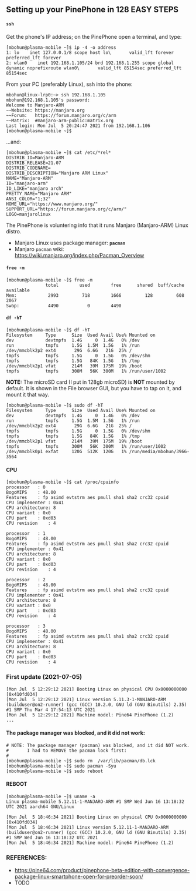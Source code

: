 ## Setting up your PinePhone in 128 EASY STEPS

#### `ssh`
Get the phone's IP address; on the PinePhone open
a terminal, and type:
```
[mbohun@plasma-mobile ~]$ ip -4 -o address
1: lo    inet 127.0.0.1/8 scope host lo\       valid_lft forever preferred_lft forever
2: wlan0    inet 192.168.1.105/24 brd 192.168.1.255 scope global dynamic noprefixroute wlan0\       valid_lft 85154sec preferred_lft 85154sec
```

From your PC (preferably Linux), ssh into the phone:
```
mbohun@linux-lrp0:~> ssh 192.168.1.105
mbohun@192.168.1.105's password: 
Welcome to Manjaro-ARM
~~Website: https://manjaro.org
~~Forum:   https://forum.manjaro.org/c/arm
~~Matrix:  #manjaro-arm-public:matrix.org
Last login: Mon Jul  5 20:24:47 2021 from 192.168.1.106
[mbohun@plasma-mobile ~]$
```
...and:
```
[mbohun@plasma-mobile ~]$ cat /etc/*rel*
DISTRIB_ID=Manjaro-ARM
DISTRIB_RELEASE=21.07
DISTRIB_CODENAME=
DISTRIB_DESCRIPTION="Manjaro ARM Linux"
NAME="Manjaro-ARM"
ID="manjaro-arm"
ID_LIKE="manjaro arch"
PRETTY_NAME="Manjaro ARM"
ANSI_COLOR="1;32"
HOME_URL="https://www.manjaro.org/"
SUPPORT_URL="https://forum.manjaro.org/c/arm/"
LOGO=manjarolinux
```
The PinePhone is voluntering info that it runs Manjaro (Manjaro-ARM) Linux distro.
- Manjaro Linux uses package manager: **`pacman`**
- Manjaro `pacman` wiki: https://wiki.manjaro.org/index.php/Pacman_Overview

#### `free -m`
```
[mbohun@plasma-mobile ~]$ free -m
               total        used        free      shared  buff/cache   available
Mem:            2993         718        1666         128         608        2067
Swap:           4490           0        4490
```

#### `df -hT`
```
[mbohun@plasma-mobile ~]$ df -hT
Filesystem     Type      Size  Used Avail Use% Mounted on
dev            devtmpfs  1.4G     0  1.4G   0% /dev
run            tmpfs     1.5G  1.5M  1.5G   1% /run
/dev/mmcblk2p2 ext4       29G  6.6G   21G  25% /
tmpfs          tmpfs     1.5G     0  1.5G   0% /dev/shm
tmpfs          tmpfs     1.5G   84K  1.5G   1% /tmp
/dev/mmcblk2p1 vfat      214M   39M  175M  19% /boot
tmpfs          tmpfs     300M   56K  300M   1% /run/user/1002
```
**NOTE:** The microSD card (I put in 128gb microSD) is **NOT** mounted by default. It is shown in the File browser GUI, but you have to tap on it, and mount it that way.
```
[mbohun@plasma-mobile ~]$ sudo df -hT
Filesystem     Type      Size  Used Avail Use% Mounted on
dev            devtmpfs  1.4G     0  1.4G   0% /dev
run            tmpfs     1.5G  1.5M  1.5G   1% /run
/dev/mmcblk2p2 ext4       29G  6.6G   21G  25% /
tmpfs          tmpfs     1.5G     0  1.5G   0% /dev/shm
tmpfs          tmpfs     1.5G   84K  1.5G   1% /tmp
/dev/mmcblk2p1 vfat      214M   39M  175M  19% /boot
tmpfs          tmpfs     300M   56K  300M   1% /run/user/1002
/dev/mmcblk0p1 exfat     120G  512K  120G   1% /run/media/mbohun/3966-3564
```

#### CPU
```
[mbohun@plasma-mobile ~]$ cat /proc/cpuinfo 
processor	: 0
BogoMIPS	: 48.00
Features	: fp asimd evtstrm aes pmull sha1 sha2 crc32 cpuid
CPU implementer	: 0x41
CPU architecture: 8
CPU variant	: 0x0
CPU part	: 0xd03
CPU revision	: 4

processor	: 1
BogoMIPS	: 48.00
Features	: fp asimd evtstrm aes pmull sha1 sha2 crc32 cpuid
CPU implementer	: 0x41
CPU architecture: 8
CPU variant	: 0x0
CPU part	: 0xd03
CPU revision	: 4

processor	: 2
BogoMIPS	: 48.00
Features	: fp asimd evtstrm aes pmull sha1 sha2 crc32 cpuid
CPU implementer	: 0x41
CPU architecture: 8
CPU variant	: 0x0
CPU part	: 0xd03
CPU revision	: 4

processor	: 3
BogoMIPS	: 48.00
Features	: fp asimd evtstrm aes pmull sha1 sha2 crc32 cpuid
CPU implementer	: 0x41
CPU architecture: 8
CPU variant	: 0x0
CPU part	: 0xd03
CPU revision	: 4
```

### First update (2021-07-05)
```
[Mon Jul  5 12:29:12 2021] Booting Linux on physical CPU 0x0000000000 [0x410fd034]
[Mon Jul  5 12:29:12 2021] Linux version 5.11.3-1-MANJARO-ARM (builduser@on2-runner) (gcc (GCC) 10.2.0, GNU ld (GNU Binutils) 2.35) #1 SMP Thu Mar 4 17:54:13 UTC 2021
[Mon Jul  5 12:29:12 2021] Machine model: Pine64 PinePhone (1.2)
...
```

#### The package manager was blocked, and it did not work:
```
# NOTE: The package manager (pacman) was blocked, and it did NOT work.
#       I had to REMOVE the pacman lock first:
#
[mbohun@plasma-mobile ~]$ sudo rm  /var/lib/pacman/db.lck
[mbohun@plasma-mobile ~]$ sudo pacman -Syu
[mbohun@plasma-mobile ~]$ sudo reboot
```

#### REBOOT
```
[mbohun@plasma-mobile ~]$ uname -a
Linux plasma-mobile 5.12.11-1-MANJARO-ARM #1 SMP Wed Jun 16 13:18:32 UTC 2021 aarch64 GNU/Linux
```
```
[Mon Jul  5 18:46:34 2021] Booting Linux on physical CPU 0x0000000000 [0x410fd034]
[Mon Jul  5 18:46:34 2021] Linux version 5.12.11-1-MANJARO-ARM (builduser@on2-runner) (gcc (GCC) 10.2.0, GNU ld (GNU Binutils) 2.35) #1 SMP Wed Jun 16 13:18:32 UTC 2021
[Mon Jul  5 18:46:34 2021] Machine model: Pine64 PinePhone (1.2)
```

### REFERENCES:
- https://pine64.com/product/pinephone-beta-edition-with-convergence-package-linux-smartphone-open-for-preorder-soon/
- TODO

